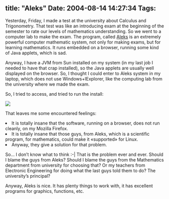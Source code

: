 title: "Aleks"
Date: 2004-08-14 14:27:34
Tags: 
---
<p>Yesterday, Friday, I made a test at the university about Calculus and Trigonometry. That test was like an introducing exam at the beginning of the semester to rate our levels of mathematics understanding. So we went to a computer lab to make the exam. The program, called <a href="http://www.aleks.com/">Aleks</a> is an extremely powerful computer mathematic system, not only for making exams, but for learning mathematics. It runs embedded on a browser, running some kind of Java applets, which is sad.

Anyway, I have a JVM from Sun installed on my system (in my last job I needed to have that crap installed), so the Java applets are usually well displayed on the browser. So, I thought I could enter to Aleks system in my laptop, which does not use Windows+IExplorer, like the computing lab from the university where we made the exam.

So, I tried to access, and tried to run the install:

<a href="http://www.damog.net/images/aleks.png"><img border="0" src="http://www.damog.net/images/aleks-thumb.png"/></a>

That leaves me some encountered feelings:
</p>
<li>It is totally insane that the software, running on a browser, does not run cleanly, on my Mozilla Firefox.</li>
<li>It is totally insane that those guys, from Aleks, which is a scientific program, for mathematics, could make it «supported» for Linux.</li>
<li>Anyway, they give a solution for that problem.

So&#8230; I don&#8217;t know what to think :-| That is the problem ever and ever. Should I blame the guys from Aleks? Should I blame the guys from the Mathematics department from university for choosing that? Or my teachers from Electronic Engineering for doing what the last guys told them to do? The university&#8217;s principal?

Anyway, Aleks is nice. It has plenty things to work with, it has excellent programs for graphics, functions, etc.</li>
